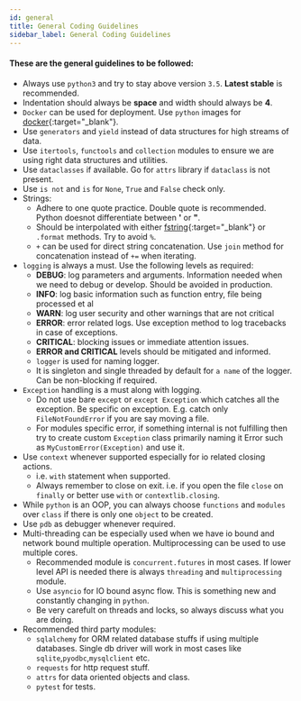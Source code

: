 ```yaml
---
id: general
title: General Coding Guidelines
sidebar_label: General Coding Guidelines
---
```


#### These are the general guidelines to be followed:

* Always use `python3` and try to stay above version `3.5`. **Latest stable** is recommended.
* Indentation should always be **space** and width should always be **4**.
* `Docker` can be used for deployment. Use `python` images for [docker](https://hub.docker.com/_/python){:target="_blank"}.
* Use `generators` and `yield` instead of data structures for high streams of data.
* Use `itertools`, `functools` and `collection` modules to ensure we are using right data structures and utilities.
* Use `dataclasses` if available. Go for `attrs` library if `dataclass` is not present.
* Use `is not` and `is` for `None`, `True` and `False` check only. 
* Strings: 
    - Adhere to one quote practice. Double quote is recommended. Python doesnot differentiate between **'** or **"**.
    - Should be interpolated with either [fstring](https://www.python.org/dev/peps/pep-0498/){:target="_blank"} or `.format` methods. Try to avoid `%`.
    - `+` can be used for direct string concatenation. Use `join` method for concatenation instead of `+=` when iterating.
* `logging` is always a must. Use the following levels as required:
    - **DEBUG**: log parameters and arguments. Information needed when we need to debug or develop. Should be avoided in production.
    - **INFO**: log basic information such as function entry, file being processed et al
    - **WARN**: log user security and other warnings that are not critical
    - **ERROR**: error related logs. Use exception method to log tracebacks in case of exceptions.
    - **CRITICAL**: blocking issues or immediate attention issues.
    - **ERROR and CRITICAL** levels should be mitigated and informed.
    - `logger` is used for naming logger.
    - It is singleton and single threaded by default for `a name` of the logger. Can be non-blocking if required.
* `Exception` handling is a must along with logging.
    - Do not use bare `except` or `except Exception` which catches all the exception. Be specific on exception. E.g. catch only `FileNotFoundError` if you are say moving a file.
    - For modules specific error, if something internal is not fulfilling then try to create custom `Exception` class primarily naming it Error such as `MyCustomError(Exception)` and use it.
* Use `context` whenever supported especially for io related closing actions.
    - i.e. `with` statement when supported.
    - Always remember to close on exit. i.e. if you open the file `close` on `finally` or better use `with` or `contextlib.closing`.
* While `python` is an OOP, you can always choose `functions` and `modules` over `class` if there is only one `object` to be created.
* Use `pdb` as debugger whenever required.
* Multi-threading can be especially used when we have io bound and network bound multiple operation. Multiprocessing can be used to use multiple cores.
    - Recommended module is `concurrent.futures` in most cases. If lower level API is needed there is always `threading` and `multiprocessing` module.
    - Use `asyncio` for IO bound async flow. This is something new and constantly changing in `python`.
    - Be very carefult on threads and locks, so always discuss what you are doing.
* Recommended third party modules:
    - `sqlalchemy` for ORM related database stuffs if using multiple databases. Single db driver will work in most cases like `sqlite`,`pyodbc`,`mysqlclient` etc.
    - `requests` for http request stuff.
    - `attrs` for data oriented objects and class.
    - `pytest` for tests.
